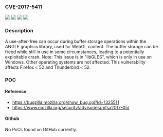 ### [CVE-2017-5411](https://cve.mitre.org/cgi-bin/cvename.cgi?name=CVE-2017-5411)
![](https://img.shields.io/static/v1?label=Product&message=Firefox&color=blue)
![](https://img.shields.io/static/v1?label=Product&message=Thunderbird&color=blue)
![](https://img.shields.io/static/v1?label=Version&message=%3C%2052%20&color=brighgreen)
![](https://img.shields.io/static/v1?label=Vulnerability&message=Use-after-free%20in%20Buffer%20Storage%20in%20libGLES&color=brighgreen)

### Description

A use-after-free can occur during buffer storage operations within the ANGLE graphics library, used for WebGL content. The buffer storage can be freed while still in use in some circumstances, leading to a potentially exploitable crash. Note: This issue is in "libGLES", which is only in use on Windows. Other operating systems are not affected. This vulnerability affects Firefox < 52 and Thunderbird < 52.

### POC

#### Reference
- https://bugzilla.mozilla.org/show_bug.cgi?id=1325511
- https://www.mozilla.org/security/advisories/mfsa2017-05/

#### Github
No PoCs found on GitHub currently.

